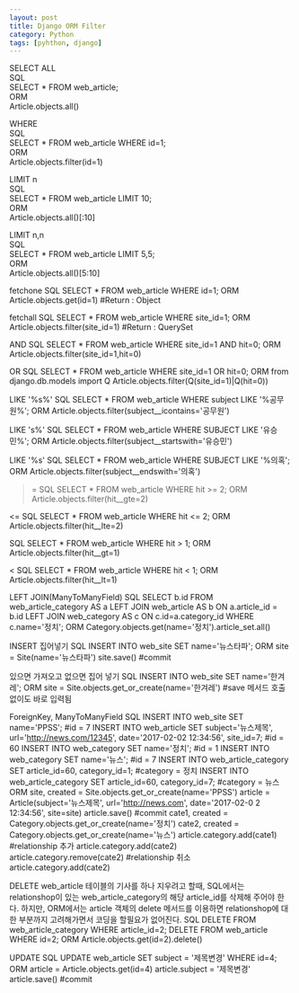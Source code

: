 ```yaml
---
layout: post
title: Django ORM Filter
category: Python
tags: [pyhthon, django]
---
```

SELECT ALL  
SQL  
SELECT * FROM web_article;  
ORM  
Article.objects.all()  

WHERE  
SQL  
SELECT * FROM web_article WHERE id=1;  
ORM  
Article.objects.filter(id=1)  

LIMIT n  
SQL  
SELECT * FROM web_article LIMIT 10;  
ORM  
Article.objects.all()[:10]  

LIMIT n,n  
SQL  
SELECT * FROM web_article LIMIT 5,5;  
ORM  
Article.objects.all()[5:10]  

fetchone
SQL
SELECT * FROM web_article WHERE id=1;
ORM
Article.objects.get(id=1) #Return : Object

fetchall
SQL
SELECT * FROM web_article WHERE site_id=1;
ORM
Article.objects.filter(site_id=1) #Return : QuerySet

AND
SQL
SELECT * FROM web_article WHERE site_id=1 AND hit=0;
ORM
Article.objects.filter(site_id=1,hit=0)

OR
SQL
SELECT * FROM web_article WHERE site_id=1 OR hit=0;
ORM
from django.db.models import Q
Article.objects.filter(Q(site_id=1)|Q(hit=0))

LIKE '%s%'
SQL
SELECT * FROM web_article WHERE subject LIKE '%공무원%';
ORM
Article.objects.filter(subject__icontains='공무원')

LIKE 's%'
SQL
SELECT * FROM web_article WHERE SUBJECT LIKE '유승민%';
ORM
Article.objects.filter(subject__startswith='유승민')

LIKE '%s'
SQL
SELECT * FROM web_article WHERE SUBJECT LIKE '%의혹';
ORM
Article.objects.filter(subject__endswith='의혹')

>=
SQL
SELECT * FROM web_article WHERE hit >= 2;
ORM
Article.objects.filter(hit__gte=2)

<=
SQL
SELECT * FROM web_article WHERE hit <= 2;
ORM
Article.objects.filter(hit__lte=2)

>
SQL
SELECT * FROM web_article WHERE hit > 1;
ORM
Article.objects.filter(hit__gt=1)

<
SQL
SELECT * FROM web_article WHERE hit < 1;
ORM
Article.objects.filter(hit__lt=1)

LEFT JOIN(ManyToManyField)
SQL
SELECT b.id FROM web_article_category AS a LEFT JOIN web_article AS b ON a.article_id = b.id LEFT JOIN web_category AS c ON c.id=a.category_id WHERE c.name='정치';
ORM
Category.objects.get(name='정치').article_set.all()

INSERT
집어넣기
SQL
INSERT INTO web_site SET name='뉴스타파';
ORM
site = Site(name='뉴스타파')
site.save() #commit 

있으면 가져오고 없으면 집어 넣기
SQL
INSERT INTO web_site SET name='한겨레';
ORM
site = Site.objects.get_or_create(name='한겨레') #save 메서드 호출 없이도 바로 입력됨

ForeignKey, ManyToManyField
SQL
INSERT INTO web_site SET name='PPSS'; #id = 7
INSERT INTO web_article SET subject='뉴스제목', url='http://news.com/12345', date='2017-02-02 12:34:56', site_id=7; #id = 60
INSERT INTO web_category SET name='정치'; #id = 1
INSERT INTO web_category SET name='뉴스'; #id = 7
INSERT INTO web_article_category SET article_id=60, category_id=1; #category = 정치
INSERT INTO web_article_category SET article_id=60, category_id=7; #category = 뉴스
ORM
site, created = Site.objects.get_or_create(name='PPSS')
article = Article(subject='뉴스제목', url='http://news.com', date='2017-02-0 2 12:34:56', site=site)
article.save() #commit
cate1, created = Category.objects.get_or_create(name='정치')
cate2, created = Category.objects.get_or_create(name='뉴스')
article.category.add(cate1)  #relationship 추가
article.category.add(cate2)
article.category.remove(cate2) #relationship 취소
article.category.add(cate2)

DELETE
web_article 테이블의 기사를 하나 지우려고 할때, 
SQL에서는 relationshop이 있는 web_article_category의 해당 article_id를 삭제해 주어야 한다.
하지만, ORM에서는 article 객체의 delete 메서드를 이용하면 relationshop에 대한 부분까지 고려해가면서 코딩을 할필요가 없어진다.
SQL
DELETE FROM web_article_category WHERE article_id=2;
DELETE FROM web_article WHERE id=2;
ORM
Article.objects.get(id=2).delete()

UPDATE
SQL
UPDATE web_article SET subject = '제목변경' WHERE id=4;
ORM
article = Article.objects.get(id=4)
article.subject = '제목변경'
article.save() #commit

